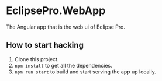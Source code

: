 # EclipsePro.WebApp

The Angular app that is the web ui of Eclipse Pro.

## How to start hacking

1. Clone this project.
1. `npm install` to get all the dependencies.
1. `npm run start` to build and start serving the app up locally.
